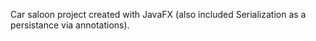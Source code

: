 Car saloon project created with JavaFX (also included Serialization as a persistance via annotations).
